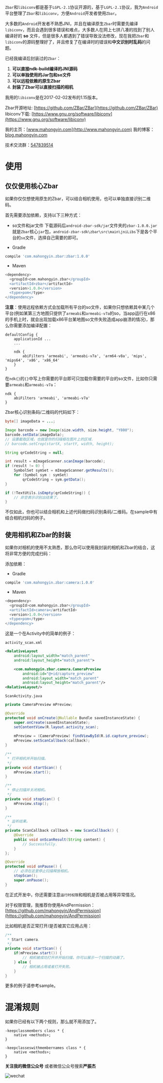 `Zbar`和`libiconv`都是基于`LGPL-2.1`协议开源的，基于`LGPL-2.1`协议，我为`Android`平台整理了`Zbar`和`libiconv`，方便`Android`开发者使用`Zbar`。

大多数的`Android`开发者不熟悉JNI，并且在编译原生`Zbar`时需要先编译`libiconv`，而且会遇到很多错误和难点，大多数人在网上七拼八凑的找到了别人编译好的 **so** 文件，但是很多人都遇到了错误导致没法修改，现在我把`Zbar`和`libiconv`的源码整理好了，并且修复了在编译时的错误和**中文识别时乱码**的问题。

已经我编译后封装过的`Zbar`：

1. **可以直接ndk-build编译的JNI源码**
2. **可以单独使用的Jar包和so文件**
3. **可以远程依赖的原生Zbar**
4. **封装了Zbar可以直接扫描的相机**

我用的`libiconv`是在2017-02-02发布的1.15版本。

Zbar开源地址: [https://github.com/ZBar/ZBar](https://github.com/ZBar/ZBar)  
libiconv下载: [https://www.gnu.org/software/libiconv](https://www.gnu.org/software/libiconv)  

我的主页：[www.mahongyin.com](http://www.mahongyin.com)
我的博客：[blog.mahongyin.com](http://blog.mahongyin.com)

技术交流群：[547839514](https://jq.qq.com/?_wv=1027&k=48Yg8H1)  

# 使用

## 仅仅使用核心Zbar
如果你仅仅想使用原生的Zbar，可以结合相机使用，也可以单独直接识别二维码。

首先需要添加依赖，支持以下三种方式：  

* so文件和jar文件
 下载源码后`android-zbar-sdk/jar`文件夹的`zbar-1.0.0.jar`就是`Zbar`核心`jar`包，`android-zbar-sdk\zbar\src\main\jniLibs`下是各个平台的`so`文件，选择自己需要的即可。

* Gradle
```groovy
compile 'com.mahongyin.zbar:zbar:1.0.0'
```
* Maven
```groovy
<dependency>
  <groupId>com.mahongyin.zbar</groupId>
  <artifactId>zbar</artifactId>
  <version>1.0.0</version>
  <type>pom</type>
</dependency>
```

**注意**：使用远程依赖方式会加载所有平台的so文件，如果你只想依赖其中某几个平台(例如某第三方地图只提供了`armeabi`和`armeabi-v7a`的so，当app运行在x86的手机上时，就会出现加载x86平台某地图so文件失败造成app崩溃的情况)，那么你需要添加编译配置：  
```
defaultConfig {
    applicationId ...
    ...

    ndk {
        abiFilters 'armeabi', 'armeabi-v7a', 'arm64-v8a', 'mips', 'mips64', 'x86', 'x86_64'
    }
}
```

在`ndk{}`的`{}`中写上你需要的平台即可只加载你需要的平台的so文件，比如你只需要`armeabi`和`armeabi-v7a`：  
```
ndk {
    abiFilters 'armeabi', 'armeabi-v7a'
}
```

Zbar核心识别条码/二维码的代码如下：
```java
byte[] imageData = ...;

Image barcode = new Image(size.width, size.height, "Y800");
barcode.setData(imageData);
// 设置截取区域，也就是你的扫描框在图片上的区域.
// barcode.setCrop(startX, startY, width, height);

String qrCodeString = null;

int result = mImageScanner.scanImage(barcode);
if (result != 0) {
    SymbolSet symSet = mImageScanner.getResults();
    for (Symbol sym : symSet)
        qrCodeString = sym.getData();
}

if (!TextUtils.isEmpty(qrCodeString)) {
    // 非空表示识别出结果了。
}
```

不仅如此，你也可以结合相机和上述代码做扫码识别条码/二维码。在sample中有结合相机扫码的例子。

## 使用相机和Zbar的封装
如果你对相机的使用不太熟悉，那么你可以使用我封装的相机和Zbar的结合，这将非常方便的完成扫码：

添加依赖：

* Gradle
```groovy
compile 'com.mahongyin.zbar:camera:1.0.0'
```
* Maven
```groovy
<dependency>
  <groupId>com.mahongyin.zbar</groupId>
  <artifactId>camera</artifactId>
  <version>1.0.0</version>
  <type>pom</type>
</dependency>
```

这是一个在Activity中的简单的例子：

`activity_scan.xml`
```xml
<RelativeLayout
    android:layout_width="match_parent"
    android:layout_height="match_parent">

    <com.mahongyin.zbar.camera.CameraPreview
        android:id="@+id/capture_preview"
        android:layout_width="match_parent"
        android:layout_height="match_parent"/>
<RelativeLayout/>
```

`ScanActivity.java`
```java
private CameraPreview mPreview;

@Override
protected void onCreate(@Nullable Bundle savedInstanceState) {
    super.onCreate(savedInstanceState);
    setContentView(R.layout.activity_scan);
    
    mPreview = (CameraPreview) findViewById(R.id.capture_preview);
    mPreview.setScanCallback(callback);
}

/**
 * 打开相机并开始扫描。
 */
private void startScan() {
    mPreview.start();
}

/**
 * 停止扫描并关闭相机。
 */
private void stopScan() {
    mPreview.stop();
}

/**
 * 监听结果。
 */
private ScanCallback callback = new ScanCallback() {
    @Override
    public void onScanResult(String content) {
        // Successfully.
    }
};

@Override
protected void onPause() {
    // 必须在这里停止扫描释放相机。
    stopScan();
    super.onPause();
}
```

在正式开发中，你还需要注意`运行时权限`和相机是否被占用等异常情况。  

对于权限管理，我推荐你使用AndPermission：[https://github.com/mahongyin/AndPermission](https://github.com/mahongyin/AndPermission)

比如相机是否正常打开/是否被其它应用占用：
```java
/**
 * Start camera.
 */
private void startScan() {
    if(mPreview.start()) {
        // 相机被成功打开并开始扫描，你可以展示一个扫描的动画了。
    } else {
        // 相机被占用或者打开失败。
    }
}
```

更多的例子请参考sample。

# 混淆规则
如果你已经有以下两个规则，那么就不用添加了。
```text
-keepclassmembers class * {
    native <methods>;
}

-keepclasseswithmembernames class * {
    native <methods>;
}
```

**关注我的微信公众号**
或者微信公众号搜索**严振杰**  

![wechat](./image/wechat.jpg)